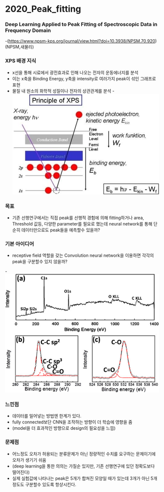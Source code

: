 # 2020_Peak_fitting
### Deep Learning Applied to Peak Fitting of Spectroscopic Data in Frequency Domain
-(https://www.npsm-kps.org/journal/view.html?doi=10.3938/NPSM.70.920)(NPSM,새물리)

### XPS 배경 지식
- x선을 통해 시료에서 광전효과로 인해 나오는 전자의 운동에너지를 분석
- 이는 x축을 Binding Energy, y축을 intensity로 여러가지 peak이 섞인 그래프로 표현
- 물질 내 원소의 화학적 성질이나 전자의 상관관계를 분석
-![xps ex1](https://github.com/mynameisheum/2020_Peak_fitting/blob/main/make%20Train%20data%20code/ex_picture_storage/xps%20ex.png?raw=true)

### 목표
- 기존 선행연구에서는 직접 peak를 선행적 경험에 의해 fitting하거나 area, Threshold 값등, 다양한 parameter를 필요로 했는데 neural network를 통해 단순히 데이터만으로도 peak들을 예측할수 있을까? 

### 기본 아이디어
- receptive field 역할을 갖는 Convolution neural network을 이용하면 각각의 peak을 구분할수 있지 않을까?

-![xps ex2](https://github.com/mynameisheum/2020_Peak_fitting/blob/main/make%20Train%20data%20code/ex_picture_storage/xps%20ex2.png?raw=true)

### 느낀점
- 데이터를 밀어넣는 방법엔 한계가 있다.
- fully connected보단 CNN을 조작하는 방향이 더 학습에 영향을 줌
- (model을 더 효과적인 방향으로 design의 필요성을 느낌)

### 문제점

- 어느정도 오차가 허용되는 분류문제가 아닌 정량적인 수치를 요구하는 문제이기에 오차가 생기기 쉬움
- (deep learning을 통한 의의는 가질순 있지만, 기존 선행연구에 있던 정확도보다 떨어진다)
- 실제 실험값에 나타나는 peak은 5개가 합쳐진 모양일 때가 있는데 3개가 아닌 5개정도도 구분할수 있도록 항샹시킨다.
